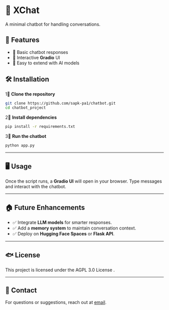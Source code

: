 # 🤖  XChat

A minimal chatbot  for handling conversations.

## 🚀 Features
- 🧠 Basic chatbot responses  
- 🎨 Interactive **Gradio** UI  
- 🔌 Easy to extend with AI models  



## 🛠 Installation

1⃣ **Clone the repository**
```bash
git clone https://github.com/sapk-pa1/chatbot.git
cd chatbot_project
```

2⃣ **Install dependencies**
```bash
pip install -r requirements.txt
```

3⃣ **Run the chatbot**
```bash
python app.py
```

---

## 🖥️ Usage
Once the script runs, a **Gradio UI** will open in your browser. Type messages and interact with the chatbot.

---



## 🏠 Future Enhancements
- ✅ Integrate **LLM models** for smarter responses.  
- ✅ Add a **memory system** to maintain conversation context.  
- ✅ Deploy on **Hugging Face Spaces** or **Flask API**.

---



## 🐟 License
This project is licensed under the AGPL 3.0 License .

---

## 📱 Contact
For questions or suggestions, reach out at [email](mailto:sapkotapawan099@gmail.com).

